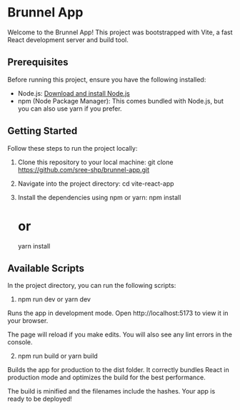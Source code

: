# Brunnel App

Welcome to the Brunnel App! This project was bootstrapped with Vite, a fast React development server and build tool.

## Prerequisites

Before running this project, ensure you have the following installed:

- Node.js: [Download and install Node.js](https://nodejs.org/)
- npm (Node Package Manager): This comes bundled with Node.js, but you can also use yarn if you prefer.

## Getting Started

Follow these steps to run the project locally:

1. Clone this repository to your local machine:
   git clone https://github.com/sree-shp/brunnel-app.git

2. Navigate into the project directory:
   cd vite-react-app

3. Install the dependencies using npm or yarn:
   npm install
   # or
   yarn install

## Available Scripts

In the project directory, you can run the following scripts:

1. npm run dev or yarn dev

Runs the app in development mode.
Open http://localhost:5173 to view it in your browser.

The page will reload if you make edits.
You will also see any lint errors in the console.

2. npm run build or yarn build

Builds the app for production to the dist folder.
It correctly bundles React in production mode and optimizes the build for the best performance.

The build is minified and the filenames include the hashes.
Your app is ready to be deployed!
